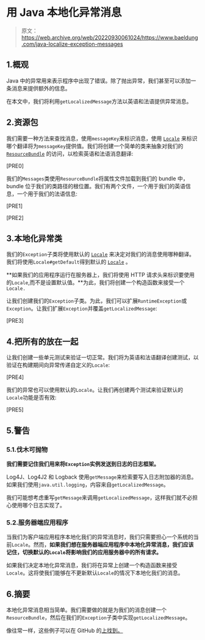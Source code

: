 # 用 Java 本地化异常消息

> 原文：<https://web.archive.org/web/20220930061024/https://www.baeldung.com/java-localize-exception-messages>

## 1.概观

Java 中的异常用来表示程序中出现了错误。除了抛出异常，我们甚至可以添加一条消息来提供额外的信息。

在本文中，我们将利用`getLocalizedMessage`方法以英语和法语提供异常消息。

## 2.资源包

我们需要一种方法来查找消息，使用`messageKey`来标识消息，使用 [`Locale`](/web/20221208143832/https://www.baeldung.com/java-8-localization#localization) 来标识哪个翻译将为`messageKey`提供值。我们将创建一个简单的类来抽象对我们的 [`ResourceBundle`](/web/20221208143832/https://www.baeldung.com/java-resourcebundle) 的访问，以检索英语和法语消息翻译:

[PRE0]

我们的`Messages`类使用`ResourceBundle`将属性文件加载到我们的 bundle 中，bundle 位于我们的类路径的根位置。我们有两个文件，一个用于我们的英语信息，一个用于我们的法语信息:

[PRE1]

[PRE2]

## 3.本地化异常类

我们的`Exception`子类将使用默认的 [`Locale`](/web/20221208143832/https://www.baeldung.com/java-8-localization#localization) 来决定对我们的消息使用哪种翻译。我们将使用`Locale#getDefault`得到默认的 [`Locale`](/web/20221208143832/https://www.baeldung.com/java-8-localization#localization) 。

**如果我们的应用程序运行在服务器上，我们将使用 HTTP 请求头来标识要使用的`Locale`,而不是设置默认值。**为此，我们将创建一个构造函数来接受一个`Locale.`

让我们创建我们的`Exception`子类。为此，我们可以扩展`RuntimeException`或`Exception`。让我们扩展`Exception`并覆盖`getLocalizedMessage`:

[PRE3]

## 4.把所有的放在一起

让我们创建一些单元测试来验证一切正常。我们将为英语和法语翻译创建测试，以验证在构建期间向异常传递自定义的`Locale`:

[PRE4]

我们的异常也可以使用默认的`Locale`。让我们再创建两个测试来验证默认的`Locale`功能是否有效:

[PRE5]

## 5.警告

### 5.1.伐木可抛物

**我们需要记住我们用来将`Exception`实例发送到日志的日志框架。**

Log4J、Log4J2 和 Logback 使用`getMessage`来检索要写入日志附加器的消息。如果我们使用`java.util.logging`，内容来自`getLocalizedMessage`。

我们可能想考虑重写`getMessage`来调用`getLocalizedMessage`，这样我们就不必担心使用哪个日志实现了。

### 5.2.服务器端应用程序

当我们为客户端应用程序本地化我们的异常消息时，我们只需要担心一个系统的当前`Locale`。然而，**如果我们想在服务器端应用程序中本地化异常消息，我们应该记住，切换默认的`Locale`将影响我们的应用服务器中的所有请求。**

如果我们决定本地化异常消息，我们将在异常上创建一个构造函数来接受`Locale`。这将使我们能够在不更新默认`Locale`的情况下本地化我们的消息。

## 6.摘要

本地化异常消息相当简单。我们需要做的就是为我们的消息创建一个`ResourceBundle`，然后在我们的`Exception`子类中实现`getLocalizedMessage`。

像往常一样，这些例子可以在 GitHub 的[上找到。](https://web.archive.org/web/20221208143832/https://github.com/eugenp/tutorials/tree/master/core-java-modules/core-java-exceptions-3)